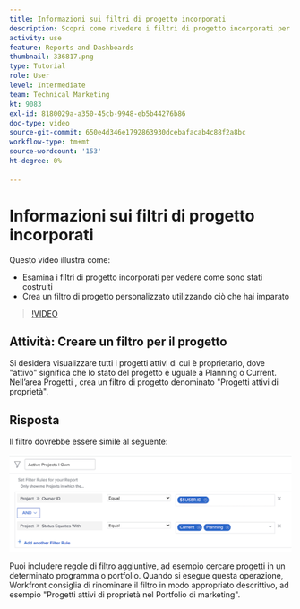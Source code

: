 ```yaml
---
title: Informazioni sui filtri di progetto incorporati
description: Scopri come rivedere i filtri di progetto incorporati per vedere come sono stati costruiti e creare un filtro di progetto personalizzato in Workfront.
activity: use
feature: Reports and Dashboards
thumbnail: 336817.png
type: Tutorial
role: User
level: Intermediate
team: Technical Marketing
kt: 9083
exl-id: 8180029a-a350-45cb-9948-eb5b44276b86
doc-type: video
source-git-commit: 650e4d346e1792863930dcebafacab4c88f2a8bc
workflow-type: tm+mt
source-wordcount: '153'
ht-degree: 0%

---
```


# Informazioni sui filtri di progetto incorporati

Questo video illustra come:

* Esamina i filtri di progetto incorporati per vedere come sono stati costruiti
* Crea un filtro di progetto personalizzato utilizzando ciò che hai imparato

>[!VIDEO](https://video.tv.adobe.com/v/336817/?quality=12&learn=on)


## Attività: Creare un filtro per il progetto

Si desidera visualizzare tutti i progetti attivi di cui è proprietario, dove &quot;attivo&quot; significa che lo stato del progetto è uguale a Planning o Current. Nell’area Progetti , crea un filtro di progetto denominato &quot;Progetti attivi di proprietà&quot;.

## Risposta

Il filtro dovrebbe essere simile al seguente:

![Immagine della schermata per creare un filtro di progetto](assets/opening-built-in-project-filters-1.png)

Puoi includere regole di filtro aggiuntive, ad esempio cercare progetti in un determinato programma o portfolio. Quando si esegue questa operazione, Workfront consiglia di rinominare il filtro in modo appropriato descrittivo, ad esempio &quot;Progetti attivi di proprietà nel Portfolio di marketing&quot;.
